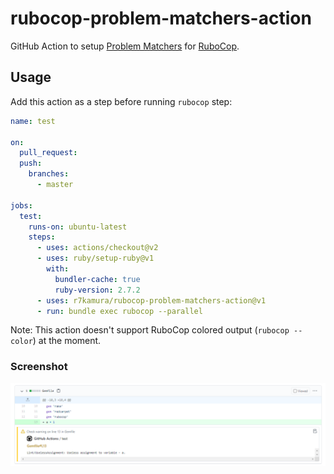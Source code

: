 # rubocop-problem-matchers-action

GitHub Action to setup [Problem Matchers](https://github.com/actions/toolkit/blob/1cc56db0ff126f4d65aeb83798852e02a2c180c3/docs/problem-matchers.md) for [RuboCop](https://github.com/rubocop-hq/rubocop).

## Usage

Add this action as a step before running `rubocop` step:

```yaml
name: test

on:
  pull_request:
  push:
    branches:
      - master

jobs:
  test:
    runs-on: ubuntu-latest
    steps:
      - uses: actions/checkout@v2
      - uses: ruby/setup-ruby@v1
        with:
          bundler-cache: true
          ruby-version: 2.7.2
      - uses: r7kamura/rubocop-problem-matchers-action@v1
      - run: bundle exec rubocop --parallel
```

Note: This action doesn't support RuboCop colored output (`rubocop --color`) at the moment.

### Screenshot

![screenshot](/images/screenshot.png)
